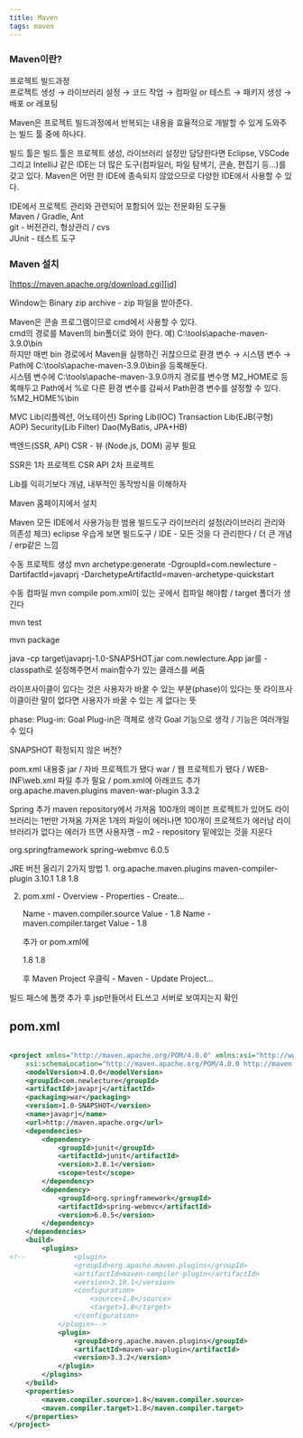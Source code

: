 ```yaml
---
title: Maven
tags: maven
---
```


### Maven이란?
프로젝트 빌드과정   
프로젝트 생성 → 라이브러리 설정 → 코드 작업 → 컴파일 or 테스트 → 패키지 생성 → 배포 or 레포팅

Maven은 프로젝트 빌드과정에서 반복되는 내용을 효율적으로 개발할 수 있게 도와주는 빌드 툴 중에 하나다.

빌드 툴은 빌드 툴은 프로젝트 생성, 라이브러리 설정만 담당한다면 Eclipse, VSCode 그리고 IntelliJ 같은 IDE는 더 많은 도구(컴파일러, 파일 탐색기, 콘솔, 편집기 등...)를 갖고 있다. Maven은 어떤 한 IDE에 종속되지 않았으므로 다양한 IDE에서 사용할 수 있다.

IDE에서 프로젝트 관리와 관련되어 포함되어 있는 전문화된 도구들   
Maven / Gradle, Ant   
git - 버전관리, 형상관리 / cvs   
JUnit - 테스트 도구

### Maven 설치

[https://maven.apache.org/download.cgi][id]

[id]: https://maven.apache.org/download.cgi
Window는 Binary zip archive - zip 파일을 받아준다.   

Maven은 콘솔 프로그램이므로 cmd에서 사용할 수 있다.   
cmd의 경로를 Maven의 bin폴더로 와야 한다. 예) C:\tools\apache-maven-3.9.0\bin   
하지만 매번 bin 경로에서 Maven을 실행하긴 귀찮으므로 환경 변수 → 시스템 변수 → Path에 C:\tools\apache-maven-3.9.0\bin을 등록해둔다.   
시스템 변수에 C:\tools\apache-maven-3.9.0까지 경로를 변수명 M2_HOME로 등록해두고 Path에서 %로 다른 환경 변수를 감싸서 Path환경 변수를 설정할 수 있다. %M2_HOME%\bin

MVC Lib(리플렉션, 어노테이션)
Spring Lib(IOC)
Transaction Lib(EJB(구형) AOP)
Security(Lib Filter)
Dao(MyBatis, JPA+HB)

백엔드(SSR, API)
CSR - 뷰 (Node.js, DOM) 공부 필요

SSR은 1차 프로젝트
CSR API 2차 프로젝트

Lib를 익히기보다 개념, 내부적인 동작방식을 이해하자

Maven 홈페이지에서 설치

Maven 모든 IDE에서 사용가능한 범용 빌드도구
라이브러리 설정(라이브러리 관리와 의존성 체크)
eclipse 우습게 보면 빌드도구 / IDE - 모든 것을 다 관리한다 / 더 큰 개념 / erp같은 느낌

수동 프로젝트 생성
mvn archetype:generate -DgroupId=com.newlecture -DartifactId=javaprj -DarchetypeArtifactId=maven-archetype-quickstart

수동 컴파일
mvn compile
pom.xml이 있는 곳에서 컴파일 해야함 / target 폴더가 생긴다


mvn test

mvn package

java -cp target\javaprj-1.0-SNAPSHOT.jar com.newlecture.App
jar를 -classpath로 설정해주면서 main함수가 있는 클래스를 써줌

라이프사이클이 있다는 것은 사용자가 바꿀 수 있는 부분(phase)이 있다는 뜻
라이프사이클이란 말이 없다면 사용자가 바꿀 수 있는 게 없다는 뜻

phase: Plug-in: Goal
Plug-in은 객체로 생각
Goal 기능으로 생각 / 기능은 여러개일 수 있다

SNAPSHOT 확정되지 않은 버전?

pom.xml 내용중 
<packaging>jar</packaging> / 자바 프로젝트가 됐다
<packaging>war</packaging> / 웹 프로젝트가 됐다 / WEB-INF\web.xml 파일 추가 필요 / pom.xml에 아래코드 추가
	<build>
		<plugins>
			<plugin>
				<groupId>org.apache.maven.plugins</groupId>
				<artifactId>maven-war-plugin</artifactId>
				<version>3.3.2</version>
			</plugin>
		</plugins>
	</build>

Spring 추가 maven repository에서 가져옴
100개의 메이븐 프로젝트가 있어도 라이브러리는 1번만 가져옴
가져온 1개의 파일이 에러나면 100개이 프로젝트가 에러남
라이브러리가 없다는 에러가 뜨면 사용자명 - m2 - repository 밑에있는 것을 지운다

<dependency>
    <groupId>org.springframework</groupId>
    <artifactId>spring-webmvc</artifactId>
    <version>6.0.5</version>
</dependency>

JRE 버전 올리기 2가지 방법
1.
			<plugin>
				<groupId>org.apache.maven.plugins</groupId>
				<artifactId>maven-compiler-plugin</artifactId>
				<version>3.10.1</version>
				<configuration>
					<source>1.8</source>
					<target>1.8</target>
				</configuration>
			</plugin>

2.
	pom.xml - Overview - Properties - Create...

	Name - maven.compiler.source
	Value - 1.8
	Name - maven.compiler.target
	Value - 1.8
	
	추가
	or
	pom.xml에
	
	<properties>
		<maven.compiler.source>1.8</maven.compiler.source>
		<maven.compiler.target>1.8</maven.compiler.target>
	</properties>

	후 Maven Project 우클릭 - Maven - Update Project...


빌드 패스에 톰캣 추가 후 jsp만들어서 EL쓰고 서버로 보여지는지 확인


pom.xml
-------------

```xml

<project xmlns="http://maven.apache.org/POM/4.0.0" xmlns:xsi="http://www.w3.org/2001/XMLSchema-instance"
	xsi:schemaLocation="http://maven.apache.org/POM/4.0.0 http://maven.apache.org/maven-v4_0_0.xsd">
	<modelVersion>4.0.0</modelVersion>
	<groupId>com.newlecture</groupId>
	<artifactId>javaprj</artifactId>
	<packaging>war</packaging>
	<version>1.0-SNAPSHOT</version>
	<name>javaprj</name>
	<url>http://maven.apache.org</url>
	<dependencies>
		<dependency>
			<groupId>junit</groupId>
			<artifactId>junit</artifactId>
			<version>3.8.1</version>
			<scope>test</scope>
		</dependency>
		<dependency>
			<groupId>org.springframework</groupId>
			<artifactId>spring-webmvc</artifactId>
			<version>6.0.5</version>
		</dependency>
	</dependencies>
	<build>
		<plugins>
<!--			<plugin>
				<groupId>org.apache.maven.plugins</groupId>
				<artifactId>maven-compiler-plugin</artifactId>
				<version>3.10.1</version>
				<configuration>
					<source>1.8</source>
					<target>1.8</target>
				</configuration>
			</plugin>-->
			<plugin>
				<groupId>org.apache.maven.plugins</groupId>
				<artifactId>maven-war-plugin</artifactId>
				<version>3.3.2</version>
			</plugin>
		</plugins>
	</build>
	<properties>
		<maven.compiler.source>1.8</maven.compiler.source>
		<maven.compiler.target>1.8</maven.compiler.target>
	</properties>
</project>

```